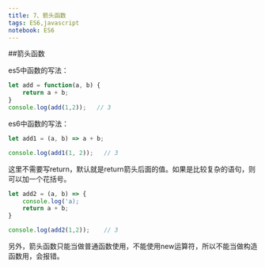 ```yaml
---
title: 7、箭头函数
tags: ES6,javascript
notebook: ES6
---
```


##箭头函数

es5中函数的写法：

```js
let add = function(a, b) {
	return a + b;
}
console.log(add(1,2));   // 3
```

es6中函数的写法：

```js
let add1 = (a, b) => a + b;

console.log(add1(1, 2));   // 3
```

这里不需要写return，默认就是return箭头后面的值。如果是比较复杂的语句，则可以加一个花括号。

```js
let add2 = (a, b) => {
	console.log('a);
	return a + b;
}

console.log(add2(1,2));    // 3
```

另外，箭头函数只能当做普通函数使用，不能使用new运算符，所以不能当做构造函数用，会报错。
